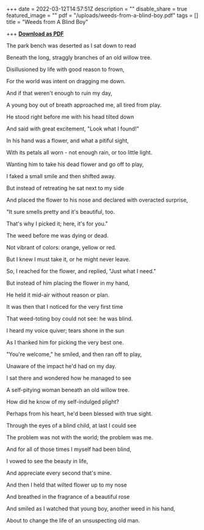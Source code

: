 +++
date = 2022-03-12T14:57:51Z
description = ""
disable_share = true
featured_image = ""
pdf = "/uploads/weeds-from-a-blind-boy.pdf"
tags = []
title = "Weeds from A Blind Boy"

+++
[**Download as PDF**](/uploads/weeds-from-a-blind-boy.pdf)

The park bench was deserted as I sat down to read

Beneath the long, straggly branches of an old willow tree.

Disillusioned by life with good reason to frown,

For the world was intent on dragging me down.

And if that weren't enough to ruin my day,

A young boy out of breath approached me, all tired from play.

He stood right before me with his head tilted down

And said with great excitement, "Look what I found!"

In his hand was a flower, and what a pitiful sight,

With its petals all worn - not enough rain, or too little light.

Wanting him to take his dead flower and go off to play,

I faked a small smile and then shifted away.

But instead of retreating he sat next to my side

And placed the flower to his nose and declared with overacted surprise,

"It sure smells pretty and it's beautiful, too.

That's why I picked it; here, it's for you."

The weed before me was dying or dead.

Not vibrant of colors: orange, yellow or red.

But I knew I must take it, or he might never leave.

So, I reached for the flower, and replied, "Just what I need."

But instead of him placing the flower in my hand,

He held it mid-air without reason or plan.

It was then that I noticed for the very first time

That weed-toting boy could not see: he was blind.

I heard my voice quiver; tears shone in the sun

As I thanked him for picking the very best one.

"You're welcome," he smiled, and then ran off to play,

Unaware of the impact he'd had on my day.

I sat there and wondered how he managed to see

A self-pitying woman beneath an old willow tree.

How did he know of my self-indulged plight?

Perhaps from his heart, he'd been blessed with true sight.

Through the eyes of a blind child, at last I could see

The problem was not with the world; the problem was me.

And for all of those times I myself had been blind,

I vowed to see the beauty in life,

And appreciate every second that's mine.

And then I held that wilted flower up to my nose

And breathed in the fragrance of a beautiful rose

And smiled as I watched that young boy, another weed in his hand,

About to change the life of an unsuspecting old man.